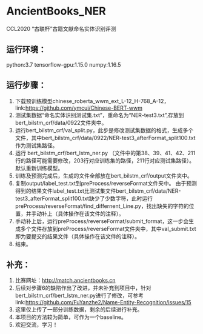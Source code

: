 # AncientBooks_NER
CCL2020 “古联杯”古籍文献命名实体识别评测

## 运行环境：
python:3.7
tensorflow-gpu:1.15.0
numpy:1.16.5

## 运行步骤：
1. 下载预训练模型chinese_roberta_wwm_ext_L-12_H-768_A-12，link:https://github.com/ymcui/Chinese-BERT-wwm
2. 测试集数据“命名实体识别测试集.txt”，重命名为“NER-test3.txt”,存放到bert_bilstm_crf/data/0922文件夹中。
3. 运行bert_bilstm_crf/val_split.py，此步是修改测试集数据的格式，生成多个文件，其中bert_bilstm_crf/data/0922/NER-test3_afterFormat_split100.txt作为测试集路径。
4. 运行 bert_bilstm_crf/bert_lstm_ner.py （文件中的第38、39、41、42、211行的路径可能需要修改，203行对应训练集的路径，211行对应测试集路径）。默认重新训练模型。
5. 训练及预测完成后，生成的文件全部放在bert_bilstm_crf/output文件夹中。
6. 复制output/label_test.txt到preProcess/reverseFormat文件夹中。
由于预测得到的结果文件label_test.txt比测试集文件bert_bilstm_crf/data/NER-test3_afterFormat_split100.txt缺少了少数字符，此时运行preProcess/reverseFormat/find_differnent_Line.py，找出缺失的字符的位置，并手动补上（具体操作在该文件的注释）。
7. 手动补上后，运行preProcess/reverseFormat/submit_format，这一步会生成多个文件存放到preProcess/reverseFormat文件夹中，其中val_submit.txt即为要提交的结果文件（具体操作在该文件的注释）。
8. 结束。

## 补充：
1. 比赛网址：http://match.ancientbooks.cn
2. 后续对步骤6的缺陷作出了改进，并未补充到项目中，针对bert_bilstm_crf/bert_lstm_ner.py进行了修改，可参考link:https://github.com/FuYanzhe2/Name-Entity-Recognition/issues/15
3. 这里仅上传了一部分训练数据，剩余的后续进行补充。
4. 本项目的方法较为简单，可作为一个baseline。
5. 欢迎交流，学习！
